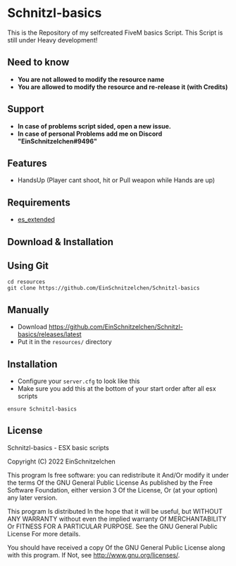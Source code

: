 # Schnitzl-basics
This is the Repository of my selfcreated FiveM basics Script. This Script is still under Heavy development!

## Need to know ##
- **You are not allowed to modify the resource name**
- **You are allowed to modify the resource and re-release it (with Credits)**

## Support ##
- **In case of problems script sided, open a new issue.**
- **In case of personal Problems add me on Discord "EinSchnitzelchen#9496"**

## Features ##
- HandsUp (Player cant shoot, hit or Pull weapon while Hands are up)

## Requirements ##

- [es_extended](https://github.com/ESX-Org/es_extended)

## Download & Installation ##

## Using Git ##

```
cd resources
git clone https://github.com/EinSchnitzelchen/Schnitzl-basics
```

## Manually ##
- Download https://github.com/EinSchnitzelchen/Schnitzl-basics/releases/latest
- Put it in the `resources/` directory

## Installation ##
- Configure your `server.cfg` to look like this
- Make sure you add this at the bottom of your start order after all esx scripts

```
ensure Schnitzl-basics
```

## License ##
Schnitzl-basics - ESX basic scripts

Copyright (C) 2022 EinSchnitzelchen

This program Is free software: you can redistribute it And/Or modify it under the terms Of the GNU General Public License As published by the Free Software Foundation, either version 3 Of the License, Or (at your option) any later version.

This program Is distributed In the hope that it will be useful, but WITHOUT ANY WARRANTY without even the implied warranty Of MERCHANTABILITY Or FITNESS FOR A PARTICULAR PURPOSE. See the GNU General Public License For more details.

You should have received a copy Of the GNU General Public License along with this program. If Not, see http://www.gnu.org/licenses/.